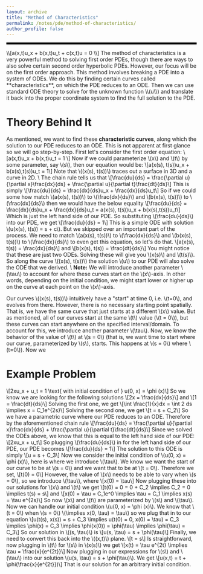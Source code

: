 ```yaml
---
layout: archive
title: "Method of Characteristics"
permalink: /notes/pde/method-of-characteristics/
author_profile: false
--- 
```

<hr style="border: 2px solid black;">
\\[a(x,t)u_x + b(x,t)u_t + c(x,t)u = 0 \\]
The method of characteristics is a very powerful method to solving first order PDEs, though there are ways to also solve certain second order hyperbolic PDEs. However, our focus will be on the first order approach. This method involves breaking a PDE into a system of ODEs. We do this by finding certain curves called **characteristics**, on which the PDE reduces to an ODE. Then we can use standard ODE theory to solve for the unknown function \\(u\\) and translate it back into the proper coordinate system to find the full solution to the PDE.


Theory Behind It
===
As mentioned, we want to find these **characteristic curves**, along which the solution to our PDE reduces to an ODE. This is not apparent at first glance so we will go step-by-step. First let's consider the first order equation:
\\[a(x,t)u_x + b(x,t)u_t = 1 \\]
Now if we could parameterize \\(x\\) and \\(t\\) by some parameter, say \\(s\\), then our equation would be:
\\[a(x(s), t(s))u_x + b(x(s),t(s))u_t = 1\\]
Note that \\((x(s), t(s))\\) traces out a surface in 3D and a curve in 2D. \\
The chain rule tells us that
\\[\frac{du}{ds} = \frac{\partial u}{\partial x}\frac{dx}{ds} + \frac{\partial u}{\partial t}\frac{dt}{ds}\\]
This is simply 
\\[\frac{du}{ds} = \frac{dx}{ds}u_x + \frac{dx}{ds}u_t\\]
So if we could some how match \\(a(x(s), t(s))\\) to \\(\frac{dx}{ds}\\) and \\(b(x(s), t(s))\\) to \\(\frac{dx}{ds}\\) then we would have the below equality
\\[\frac{du}{ds} = \frac{dx}{ds}u_x + \frac{dx}{ds}u_t = a(x(s), t(s))u_x + b(x(s),t(s))u_t\\]
Which is just the left hand side of our PDE. So substituting \\(\frac{du}{ds}\\) into our PDE, we get
\\[\frac{du}{ds} = 1\\]
This is a simple ODE with solution \\(u(x(s), t(s)) = s + c\\). But we skipped over an important part of the process. We need to match \\(a(x(s), t(s))\\) to \\(\frac{dx}{ds}\\) and \\(b(x(s), t(s))\\) to \\(\frac{dx}{ds}\\) to even get this equation, so let's do that.
\\[a(x(s), t(s)) = \frac{dx}{ds}\\]
and 
\\[b(x(s), t(s)) = \frac{dt}{ds}\\]
You might notice that these are just two ODEs. Solving these will give you \\(x(s)\\) and \\(t(s)\\). So along the curve \\((x(s), t(s))\\) the solution \\(u\\) to our PDE will also solve the ODE that we derived. \\
**Note:** We will introduce another parameter \\(\tau\\) to account for where these curves start on the \\(x\\)-axis. In other words, depending on the initial condition, we might start lower or higher up on the curve at each point on the \\(x\\)-axis.

Our curves \\((x(s), t(s))\\) intuitively have a "start" at time 0, i.e. \\(t=0\\), and evolves from there. However, there is no necessary starting point spatially. That is, we have the same curve that just starts at a different \\(x\\) value. But as mentioned, all of our curves start at the same \\(t\\) value (\\(t = 0\\)), but these curves can start anywhere on the specified interval/domain. To account for this, we introduce another parameter \\(\tau\\). Now, we know the behavior of the value of \\(t\\) at \\(s = 0\\) (that is, we want time to start where our curve, parameterized by \\(s\\), starts. This happens at \\(s = 0\\) where \\(t=0\\)). Now we 

Example Problem
===
\\[2xu_x + u_t = 1 \text{   with initial condition of   } u(0, x) = \phi (x)\\]
So we know we are looking for the following solutions
\\[2x = \frac{dx}{ds}\\]
and 
\\[1 = \frac{dt}{ds}\\]
Solving the first one, we get
\\[\int \frac{1}{x}dx = \int 2 ds \implies x = C_1e^{2s}\\]
Solving the second one, we get
\\[t = s + C_2\\]
So we have a parametric curve where our PDE reduces to an ODE. Therefore by the aforementioned chain rule
\\[\frac{du}{ds} = \frac{\partial u}{\partial x}\frac{dx}{ds} + \frac{\partial u}{\partial t}\frac{dt}{ds}\\]
Since we solved the ODEs above, we know that this is equal to the left hand side of our PDE:
\\[2xu_x + u_t\\]
So plugging \\(\frac{du}{ds}\\) in for the left hand side of our PDE, our PDE becomes
\\[\frac{du}{ds} = 1\\]
The solution to this ODE is simply
\\[u = s + C_3\\]
Now we consider the initial condition of \\(u(0, x) = \phi (x)\\), here is where we introduce \\(\tau\\). We know we want the start of our curve to be at \\(s = 0\\) and we want that to be at \\(t = 0\\). Therefore we set,
\\[t(0) = 0\\]
However, the value of \\(x\\) needs to be able to vary when \\(s = 0\\), so we introduce \\(\tau\\), where 
\\[x(0) = \tau\\]
Now plugging these into our solutions for \\(x\\) and \\(t\\) we get
\\[t(0) = 0 = 0 + C_2 \implies C_2 = 0 \implies t(s) = s\\]
and
\\[x(0) = \tau = C_1e^0 \implies \tau = C_1 \implies x(s) = \tau e^{2s}\\]
So now \\(x\\) and \\(t\\) are parameterized by \\(s\\) and \\(\tau\\). Now we can handle our initial condition \\(u(0, x) = \phi (x)\\). We know that \\(t = 0\\) when \\(s = 0\\) \\(\implies x(0, \tau) = \tau\\) so we plug that in to our equation 
\\[u(t(s), x(s)) = s + C_3 \implies u(t(0) = 0, x(0) = \tau) = C_3 \implies \phi(x) = C_3 \implies \phi(x(0)) = \phi(\tau) \implies \phi(\tau) = C_3\\]
So our solution in \\((s, \tau)\\) is
\\[u(s, \tau) = s + \phi(\tau)\\]
Finally, we need to convert this back into the \\((x,t)\\) plane.
\\[t = s\\]
Is straightforward, now plugging in \\(t\\) for \\(s\\) in \\(x(s)\\) we get
\\[x(t) = \tau e^{2t} \implies \tau = \frac{x}{e^{2t}}\\]
Now plugging in our expressions for \\(s\\) and \\(\tau\\) into our solution \\(u(s, \tau) = s + \phi(\tau)\\). We get
\\[u(x,t) = t + \phi(\frac{x}{e^{2t}})\\]
That is our solution for an arbitrary initial condition.

